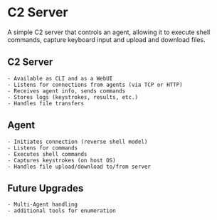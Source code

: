 # C2 Server

A simple C2 server that controls an agent, allowing it to execute shell commands, capture keyboard input and upload and download files.

## C2 Server

    - Available as CLI and as a WebUI
    - Listens for connections from agents (via TCP or HTTP)
    - Receives agent info, sends commands
    - Stores logs (keystrokes, results, etc.)
    - Handles file transfers

## Agent

    - Initiates connection (reverse shell model)
    - Listens for commands
    - Executes shell commands
    - Captures keystrokes (on host OS)
    - Handles file upload/download to/from server

## Future Upgrades

    - Multi-Agent handling
    - additional tools for enumeration
